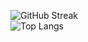 ![GitHub Streak](https://github-readme-streak-stats.herokuapp.com?user=dmbaev&theme=github-dark&hide_border=true)  
![Top Langs](https://github-readme-stats.vercel.app/api/top-langs/?username=dmbaev&layout=compact&theme=github_dark&hide_border=true)
<!--

**dmbaev/dmbaev** is a ✨ _special_ ✨ repository because its `README.md` (this file) appears on your GitHub profile.

Here are some ideas to get you started:

- 🔭 I’m currently working on ...
- 🌱 I’m currently learning ...
- 👯 I’m looking to collaborate on ...
- 🤔 I’m looking for help with ...
- 💬 Ask me about ...
- 📫 How to reach me: ...
- 😄 Pronouns: ...
- ⚡ Fun fact: ...
-->

